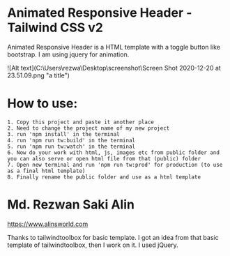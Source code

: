 # Animated Responsive Header - Tailwind CSS v2
Animated Responsive Header is a HTML template with a toggle button like bootstrap. I am using jquery for animation. 

![Alt text](C:\Users\rezwa\Desktop\screenshot\Screen Shot 2020-12-20 at 23.51.09.png "a title")

 


# How to use:
    1. Copy this project and paste it another place
    2. Need to change the project name of my new project 
    3. run 'npm install' in the terminal 
    4. run 'npm run tw:build' in the terminal 
    5. run 'npm run tw:watch' in the terminal 
    6. Now do your work with html, js, images etc from public folder and you can also serve or open html file from that (public) folder
    7. Open new terminal and run 'npm run tw:prod' for production (to use as a final html template)
    8. Finally rename the public folder and use as a html template 

# Md. Rezwan Saki Alin 
https://www.alinsworld.com

Thanks to tailwindtoolbox for basic template. 
I got an idea from that basic template of tailwindtoolbox, then I work on it. I used jQuery.